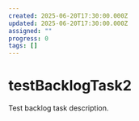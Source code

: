 ```yaml
---
created: 2025-06-20T17:30:00.000Z
updated: 2025-06-20T17:30:00.000Z
assigned: ""
progress: 0
tags: []
---
```


# testBacklogTask2

Test backlog task description. 